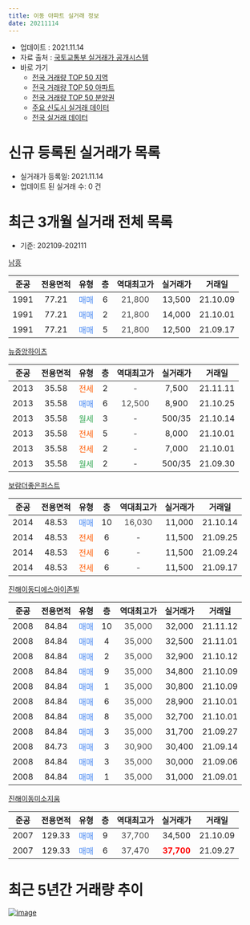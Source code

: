 ```yaml
---
title: 이동 아파트 실거래 정보
date: 20211114
---
```


* 업데이트 : 2021.11.14
* 자료 출처 : [국토교통부 실거래가 공개시스템](http://rt.molit.go.kr)
* 바로 가기
    * [전국 거래량 TOP 50 지역](https://apt-info.github.io/apt-trade-info/tr)
    * [전국 거래량 TOP 50 아파트](https://apt-info.github.io/apt-trade-info/ta)
    * [전국 거래량 TOP 50 분양권](https://apt-info.github.io/apt-trade-info/tb)
    * [주요 신도시 실거래 데이터](https://apt-info.github.io/apt-trade-info/newtown)
    * [전국 실거래 데이터](https://apt-info.github.io/apt-trade-info/all)



<script async src="https://pagead2.googlesyndication.com/pagead/js/adsbygoogle.js"></script>
<!-- 기본광고 -->
<ins class="adsbygoogle"
     style="display:block"
     data-ad-client="ca-pub-1142216861245946"
     data-ad-slot="4805727019"
     data-ad-format="auto"
     data-full-width-responsive="true"></ins>
<script>
     (adsbygoogle = window.adsbygoogle || []).push({});
</script>


# 신규 등록된 실거래가 목록

* 실거래가 등록일: 2021.11.14
* 업데이트 된 실거래 수: 0 건




<script async src="https://pagead2.googlesyndication.com/pagead/js/adsbygoogle.js"></script>
<!-- 기본광고 -->
<ins class="adsbygoogle"
     style="display:block"
     data-ad-client="ca-pub-1142216861245946"
     data-ad-slot="4805727019"
     data-ad-format="auto"
     data-full-width-responsive="true"></ins>
<script>
     (adsbygoogle = window.adsbygoogle || []).push({});
</script>


# 최근 3개월 실거래 전체 목록
* 기준: 202109-202111


[남흥](https://search.naver.com/search.naver?query=%EB%82%A8%ED%9D%A5)

|준공|전용면적|유형|층|역대최고가|실거래가|거래일|
|:---:|:---:|:---:|:---:|:---:|:---:|:---:|
|1991|77.21|<span style="color:#4285F3">매매</span>|6|<span style="color:#444444">21,800</span>|13,500|21.10.09|
|1991|77.21|<span style="color:#4285F3">매매</span>|2|<span style="color:#444444">21,800</span>|14,000|21.10.01|
|1991|77.21|<span style="color:#4285F3">매매</span>|5|<span style="color:#444444">21,800</span>|12,500|21.09.17|

[뉴중앙하이츠](https://search.naver.com/search.naver?query=%EB%89%B4%EC%A4%91%EC%95%99%ED%95%98%EC%9D%B4%EC%B8%A0)

|준공|전용면적|유형|층|역대최고가|실거래가|거래일|
|:---:|:---:|:---:|:---:|:---:|:---:|:---:|
|2013|35.58|<span style="color:#FF5A00">전세</span>|2|<span style="color:#444444">-</span>|7,500|21.11.11|
|2013|35.58|<span style="color:#4285F3">매매</span>|6|<span style="color:#444444">12,500</span>|8,900|21.10.25|
|2013|35.58|<span style="color:#34A853">월세</span>|3|<span style="color:#444444">-</span>|500/35|21.10.14|
|2013|35.58|<span style="color:#FF5A00">전세</span>|5|<span style="color:#444444">-</span>|8,000|21.10.01|
|2013|35.58|<span style="color:#FF5A00">전세</span>|2|<span style="color:#444444">-</span>|7,000|21.10.01|
|2013|35.58|<span style="color:#34A853">월세</span>|2|<span style="color:#444444">-</span>|500/35|21.09.30|

[보람더좋은퍼스트](https://search.naver.com/search.naver?query=%EB%B3%B4%EB%9E%8C%EB%8D%94%EC%A2%8B%EC%9D%80%ED%8D%BC%EC%8A%A4%ED%8A%B8)

|준공|전용면적|유형|층|역대최고가|실거래가|거래일|
|:---:|:---:|:---:|:---:|:---:|:---:|:---:|
|2014|48.53|<span style="color:#4285F3">매매</span>|10|<span style="color:#444444">16,030</span>|11,000|21.10.14|
|2014|48.53|<span style="color:#FF5A00">전세</span>|6|<span style="color:#444444">-</span>|11,500|21.09.25|
|2014|48.53|<span style="color:#FF5A00">전세</span>|6|<span style="color:#444444">-</span>|11,500|21.09.24|
|2014|48.53|<span style="color:#FF5A00">전세</span>|6|<span style="color:#444444">-</span>|11,500|21.09.17|

[진해이동디에스아이존빌](https://search.naver.com/search.naver?query=%EC%A7%84%ED%95%B4%EC%9D%B4%EB%8F%99%EB%94%94%EC%97%90%EC%8A%A4%EC%95%84%EC%9D%B4%EC%A1%B4%EB%B9%8C)

|준공|전용면적|유형|층|역대최고가|실거래가|거래일|
|:---:|:---:|:---:|:---:|:---:|:---:|:---:|
|2008|84.84|<span style="color:#4285F3">매매</span>|10|<span style="color:#444444">35,000</span>|32,000|21.11.12|
|2008|84.84|<span style="color:#4285F3">매매</span>|4|<span style="color:#444444">35,000</span>|32,500|21.11.01|
|2008|84.84|<span style="color:#4285F3">매매</span>|2|<span style="color:#444444">35,000</span>|32,900|21.10.12|
|2008|84.84|<span style="color:#4285F3">매매</span>|9|<span style="color:#444444">35,000</span>|34,800|21.10.09|
|2008|84.84|<span style="color:#4285F3">매매</span>|1|<span style="color:#444444">35,000</span>|30,800|21.10.09|
|2008|84.84|<span style="color:#4285F3">매매</span>|6|<span style="color:#444444">35,000</span>|28,900|21.10.01|
|2008|84.84|<span style="color:#4285F3">매매</span>|8|<span style="color:#444444">35,000</span>|32,700|21.10.01|
|2008|84.84|<span style="color:#4285F3">매매</span>|3|<span style="color:#444444">35,000</span>|31,700|21.09.27|
|2008|84.73|<span style="color:#4285F3">매매</span>|3|<span style="color:#444444">30,900</span>|30,400|21.09.14|
|2008|84.84|<span style="color:#4285F3">매매</span>|3|<span style="color:#444444">35,000</span>|30,000|21.09.06|
|2008|84.84|<span style="color:#4285F3">매매</span>|1|<span style="color:#444444">35,000</span>|31,000|21.09.01|

[진해이동미소지움](https://search.naver.com/search.naver?query=%EC%A7%84%ED%95%B4%EC%9D%B4%EB%8F%99%EB%AF%B8%EC%86%8C%EC%A7%80%EC%9B%80)

|준공|전용면적|유형|층|역대최고가|실거래가|거래일|
|:---:|:---:|:---:|:---:|:---:|:---:|:---:|
|2007|129.33|<span style="color:#4285F3">매매</span>|9|<span style="color:#444444">37,700</span>|34,500|21.10.09|
|2007|129.33|<span style="color:#4285F3">매매</span>|6|<span style="color:#444444">37,470</span>|<b><span style="color:#FF0000">37,700</span></b>|21.09.27|



<script async src="https://pagead2.googlesyndication.com/pagead/js/adsbygoogle.js"></script>
<!-- 기본광고 -->
<ins class="adsbygoogle"
     style="display:block"
     data-ad-client="ca-pub-1142216861245946"
     data-ad-slot="4805727019"
     data-ad-format="auto"
     data-full-width-responsive="true"></ins>
<script>
     (adsbygoogle = window.adsbygoogle || []).push({});
</script>


# 최근 5년간 거래량 추이


<div style="width:100%;">
    <canvas id="deal_progress" height="200"></canvas>
</div>

<script>
new Chart(document.getElementById("deal_progress"), {
    type: 'line',
    data: {
        labels: ['16.01','16.02','16.03','16.04','16.05','16.06','16.07','16.08','16.09','16.10','16.11','16.12','17.01','17.02','17.03','17.04','17.05','17.06','17.07','17.08','17.09','17.10','17.11','17.12','18.01','18.02','18.03','18.04','18.05','18.06','18.07','18.08','18.09','18.10','18.11','18.12','19.01','19.02','19.03','19.04','19.05','19.06','19.07','19.08','19.09','19.10','19.11','19.12','20.01','20.02','20.03','20.04','20.05','20.06','20.07','20.08','20.09','20.10','20.11','20.12','21.01','21.02','21.03','21.04','21.05','21.06','21.07','21.08','21.09','21.10','21.11'],
        datasets: [{
            label: '매매/분양권',
            data: [2,6,3,5,2,4,0,5,5,2,3,3,5,2,1,2,1,3,3,1,3,5,5,1,0,3,4,3,1,1,3,5,1,2,1,2,5,2,1,2,0,4,5,4,2,4,4,2,4,7,1,4,4,9,5,3,5,6,11,15,7,6,8,5,6,10,6,7,6,10,2],
            borderColor: "rgba(66, 133, 243, 1)",
            backgroundColor: "rgba(66, 133, 243, 0.05)",
            borderWidth: 1,
            pointRadius: 0,
            fill: false,
            lineTension: 0
        },{
            label: '전/월세',
            data: [5,4,4,4,5,8,3,4,2,4,4,3,3,5,2,3,2,3,2,5,3,4,3,7,6,7,5,9,1,3,5,2,4,4,5,7,5,6,1,4,2,1,3,6,2,6,5,7,5,6,10,6,3,4,3,1,6,5,4,1,3,2,2,2,3,5,3,1,4,3,1],
            borderColor: "rgba(255, 90, 0, 1)",
            backgroundColor: "rgba(255, 90, 0, 0.05)",
            borderWidth: 1,
            pointRadius: 0,
            fill: false,
            lineTension: 0
        },{
            label: '합계',
            data: [7,10,7,9,7,12,3,9,7,6,7,6,8,7,3,5,3,6,5,6,6,9,8,8,6,10,9,12,2,4,8,7,5,6,6,9,10,8,2,6,2,5,8,10,4,10,9,9,9,13,11,10,7,13,8,4,11,11,15,16,10,8,10,7,9,15,9,8,10,13,3],
            borderColor: "rgba(0, 0, 0, 1)",
            backgroundColor: "rgba(0, 0, 0, 0.03)",
            borderWidth: 0.1,
            pointRadius: 0,
            fill: true,
            lineTension: 0
        }
        ]
    },
    options: {
        responsive: true,
        title: {
            display: false
        },
        tooltips: {
            mode: 'index',
            intersect: false
        },
        hover: {
            mode: 'nearest',
            intersect: true
        },
        scales: {
            xAxes: [{
                display: true,
                scaleLabel: {
                    display: true,
                    labelString: '년/월'
                }
            }],
            yAxes: [{
                display: true,
                ticks: {
                    suggestedMin: 0,
                },
                scaleLabel: {
                    display: true,
                    labelString: '실거래 수'
                }
            }]
        }
    }
});

</script>


[![image](https://apt-info.github.io/images/2020-01-03-apt-trade-info/1024x500.png)](https://play.google.com/store/apps/details?id=com.aptinfo.apttradeinfo)

